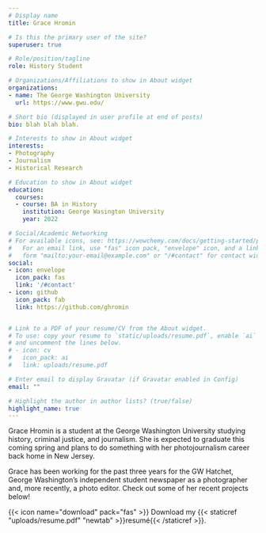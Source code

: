 ```yaml
---
# Display name
title: Grace Hromin

# Is this the primary user of the site?
superuser: true

# Role/position/tagline
role: History Student

# Organizations/Affiliations to show in About widget
organizations:
- name: The George Washington University 
  url: https://www.gwu.edu/

# Short bio (displayed in user profile at end of posts)
bio: blah blah blah.

# Interests to show in About widget
interests:
- Photography
- Journalism
- Historical Research

# Education to show in About widget
education:
  courses:
  - course: BA in History
    institution: George Wasington University
    year: 2022

# Social/Academic Networking
# For available icons, see: https://wowchemy.com/docs/getting-started/page-builder/#icons
#   For an email link, use "fas" icon pack, "envelope" icon, and a link in the
#   form "mailto:your-email@example.com" or "/#contact" for contact widget.
social:
- icon: envelope
  icon_pack: fas
  link: '/#contact'
- icon: github
  icon_pack: fab
  link: https://github.com/ghromin 


# Link to a PDF of your resume/CV from the About widget.
# To use: copy your resume to `static/uploads/resume.pdf`, enable `ai` icons in `params.toml`,
# and uncomment the lines below.
# - icon: cv
#   icon_pack: ai
#   link: uploads/resume.pdf

# Enter email to display Gravatar (if Gravatar enabled in Config)
email: ""

# Highlight the author in author lists? (true/false)
highlight_name: true
---
```


Grace Hromin is a student at the George Washington University studying history, criminal justice, and journalism. She is expected to graduate this coming spring and plans to do something with her photojournalism career back home in New Jersey. 

Grace has been working for the past three years for the GW Hatchet, George Washington’s independent student newspaper as a photographer and, more recently, a photo editor. Check out some of her recent projects below!

{{< icon name="download" pack="fas" >}} Download my {{< staticref "uploads/resume.pdf" "newtab" >}}resumé{{< /staticref >}}.
